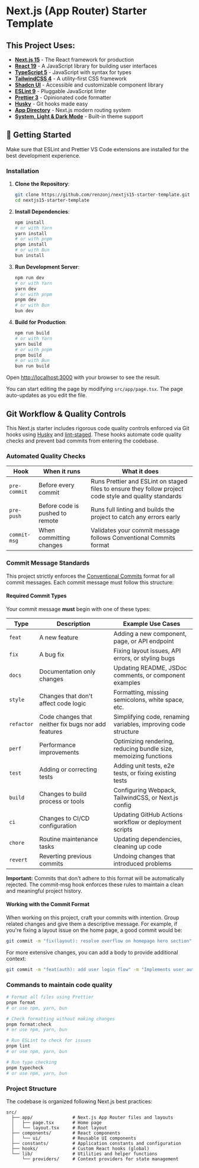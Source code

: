 # Next.js (App Router) Starter Template

## This Project Uses:

- **[Next.js 15](https://nextjs.org/)** - The React framework for production
- **[React 19](https://react.dev/)** - A JavaScript library for building user interfaces
- **[TypeScript 5](https://www.typescriptlang.org/)** - JavaScript with syntax for types
- **[TailwindCSS 4](https://tailwindcss.com/)** - A utility-first CSS framework
- **[Shadcn UI](https://ui.shadcn.com/)** - Accessible and customizable component library
- **[ESLint 9](https://eslint.org/)** - Pluggable JavaScript linter
- **[Prettier 3](https://prettier.io/)** - Opinionated code formatter
- **[Husky](https://typicode.github.io/husky/)** - Git hooks made easy
- **[App Directory](https://nextjs.org/docs/app)** - Next.js modern routing system
- **[System, Light & Dark Mode](https://ui.shadcn.com/docs/dark-mode/next)** - Built-in theme support

## 🏁 Getting Started

Make sure that ESLint and Prettier VS Code extensions are installed for the best development experience.

### Installation

1. **Clone the Repository**:

   ```bash
   git clone https://github.com/renzonj/nextjs15-starter-template.git
   cd nextjs15-starter-template
   ```

2. **Install Dependencies**:

   ```bash
   npm install
   # or with Yarn
   yarn install
   # or with pnpm
   pnpm install
   # or with Bun
   bun install
   ```

3. **Run Development Server**:

   ```bash
   npm run dev
   # or with Yarn
   yarn dev
   # or with pnpm
   pnpm dev
   # or with Bun
   bun dev
   ```

4. **Build for Production**:
   ```bash
   npm run build
   # or with Yarn
   yarn build
   # or with pnpm
   pnpm build
   # or with Bun
   bun run build
   ```

Open [http://localhost:3000](http://localhost:3000) with your browser to see the result.

You can start editing the page by modifying `src/app/page.tsx`. The page auto-updates as you edit the file.

## Git Workflow & Quality Controls

This Next.js starter includes rigorous code quality controls enforced via Git hooks using [Husky](https://typicode.github.io/husky/) and [lint-staged](https://github.com/okonet/lint-staged). These hooks automate code quality checks and prevent bad commits from entering the codebase.

### Automated Quality Checks

| Hook         | When it runs                    | What it does                                                                                            |
| ------------ | ------------------------------- | ------------------------------------------------------------------------------------------------------- |
| `pre-commit` | Before every commit             | Runs Prettier and ESLint on staged files to ensure they follow project code style and quality standards |
| `pre-push`   | Before code is pushed to remote | Runs full linting and builds the project to catch any errors early                                      |
| `commit-msg` | When committing changes         | Validates your commit message follows Conventional Commits format                                       |

### Commit Message Standards

This project strictly enforces the [Conventional Commits](https://www.conventionalcommits.org/) format for all commit messages. Each commit message must follow this structure:

#### Required Commit Types

Your commit message **must** begin with one of these types:

| Type       | Description                                         | Example Use Cases                                               |
| ---------- | --------------------------------------------------- | --------------------------------------------------------------- |
| `feat`     | A new feature                                       | Adding a new component, page, or API endpoint                   |
| `fix`      | A bug fix                                           | Fixing layout issues, API errors, or styling bugs               |
| `docs`     | Documentation only changes                          | Updating README, JSDoc comments, or component examples          |
| `style`    | Changes that don't affect code logic                | Formatting, missing semicolons, white space, etc.               |
| `refactor` | Code changes that neither fix bugs nor add features | Simplifying code, renaming variables, improving code structure  |
| `perf`     | Performance improvements                            | Optimizing rendering, reducing bundle size, memoizing functions |
| `test`     | Adding or correcting tests                          | Adding unit tests, e2e tests, or fixing existing tests          |
| `build`    | Changes to build process or tools                   | Configuring Webpack, TailwindCSS, or Next.js config             |
| `ci`       | Changes to CI/CD configuration                      | Updating GitHub Actions workflow or deployment scripts          |
| `chore`    | Routine maintenance tasks                           | Updating dependencies, cleaning up code                         |
| `revert`   | Reverting previous commits                          | Undoing changes that introduced problems                        |

**Important:** Commits that don't adhere to this format will be automatically rejected. The commit-msg hook enforces these rules to maintain a clean and meaningful project history.

#### Working with the Commit Format

When working on this project, craft your commits with intention. Group related changes and give them a descriptive message. For example, if you're fixing a layout issue on the home page, a good commit would be:

```bash
git commit -m "fix(layout): resolve overflow on homepage hero section"
```

For more extensive changes, you can add a body to provide additional context:

```bash
git commit -m "feat(auth): add user login flow" -m "Implements user authentication with email verification and password recovery"
```

### Commands to maintain code quality

```bash
# Format all files using Prettier
pnpm format
# or use npm, yarn, bun

# Check formatting without making changes
pnpm format:check
# or use npm, yarn, bun

# Run ESLint to check for issues
pnpm lint
# or use npm, yarn, bun

# Run type checking
pnpm typecheck
# or use npm, yarn, bun
```

### Project Structure

The codebase is organized following Next.js best practices:

```
src/
  ├── app/               # Next.js App Router files and layouts
  │   ├── page.tsx       # Home page
  │   └── layout.tsx     # Root layout
  ├── components/        # React components
  │   └── ui/            # Reusable UI components
  ├── constants/         # Application constants and configuration
  ├── hooks/             # Custom React hooks (global)
  └── lib/               # Utilities and helper functions
      └── providers/     # Context providers for state management
```
